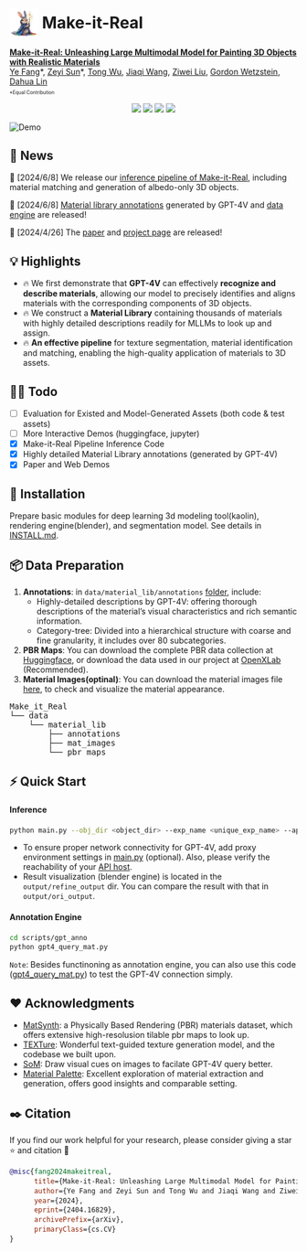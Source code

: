 # <img src="assets/icon.png" style="vertical-align: -14px;" :height="50px" width="50px"> Make-it-Real

**[Make-it-Real: Unleashing Large Multimodal Model for Painting 3D Objects with Realistic Materials](https://arxiv.org/abs/2404.16829)**
</br>
[Ye Fang](https://github.com/Aleafy)\*,
[Zeyi Sun](https://github.com/SunzeY)\*,
[Tong Wu](https://wutong16.github.io/),
[Jiaqi Wang](https://myownskyw7.github.io/),
[Ziwei Liu](https://liuziwei7.github.io/),
[Gordon Wetzstein](https://web.stanford.edu/~gordonwz/),
[Dahua Lin](http://dahua.site/)

<p style="font-size: 0.6em; margin-top: -1em">*Equal Contribution</p>
<p align="center">
<a href="https://arxiv.org/abs/2404.16829"><img src="https://img.shields.io/badge/arXiv-Paper-<color>"></a>
<a href="https://sunzey.github.io/Make-it-Real"><img src="https://img.shields.io/badge/Project-Website-red"></a>
<a href="https://www.youtube.com/watch?v=_j-t8592GCM"><img src="https://img.shields.io/static/v1?label=Demo&message=Video&color=orange"></a>
<a href="" target='_blank'>
<img src="https://visitor-badge.laobi.icu/badge?page_id=Aleafy.Make_it_Real&left_color=gray&right_color=blue">
</a>
</p>


![Demo](./assets/demo.gif)


## 📜 News
🚀 [2024/6/8] We release our [inference pipeline of Make-it-Real](#⚡-quick-start), including material matching and generation of albedo-only 3D objects.

🚀 [2024/6/8] [Material library annotations](#📦-data-preparation) generated by GPT-4V and [data engine](#⚡-quick-start) are released!

🚀 [2024/4/26] The [paper](https://arxiv.org/abs/2404.16829) and [project page](https://sunzey.github.io/Make-it-Real) are released!

## 💡 Highlights
- 🔥 We first demonstrate that **GPT-4V** can effectively **recognize and describe materials**, allowing our model to precisely identifies and aligns materials with the corresponding components of 3D objects.
- 🔥 We construct a **Material Library** containing thousands of materials with highly
detailed descriptions readily for MLLMs to look up and assign.
- 🔥 **An effective pipeline** for texture segmentation, material identification and matching, enabling the high-quality application of materials to
3D assets.

## 👨‍💻 Todo
- [ ] Evaluation for Existed and Model-Generated Assets (both code & test assets)
- [ ] More Interactive Demos (huggingface, jupyter) 
- [x] Make-it-Real Pipeline Inference Code
- [x] Highly detailed Material Library annotations (generated by GPT-4V) 
- [x] Paper and Web Demos

## 💾 Installation
Prepare basic modules for deep learning 3d modeling tool(kaolin), rendering engine(blender), and segmentation model. See details in [INSTALL.md](INSTALL.md).


## 📦 Data Preparation
 1. **Annotations**: in `data/material_lib/annotations` [folder](data/material_lib/annotations), include:
    - Highly-detailed descriptions by GPT-4V: offering thorough descriptions of the material’s visual characteristics and rich semantic information.
    - Category-tree: Divided into a hierarchical structure with coarse and fine granularity, it includes over 80 subcategories.
 2. **PBR Maps**: You can download the complete PBR data collection at [Huggingface](https://huggingface.co/datasets/gvecchio/MatSynth/tree/main), or download the data used in our project at [OpenXLab](https://openxlab.org.cn/datasets/YeFang/MatSynth/tree/main) (Recommended).
 3. **Material Images(optinal)**: You can download the material images file [here](https://drive.google.com/file/d/1ob7CV6JiaqFyjuCzlmSnBuNRkzt2qMSG/view?usp=sharing), to check and visualize the material appearance.

<pre>
Make_it_Real
└── data
    └── material_lib
        ├── annotations
        ├── mat_images
        └── pbr_maps
</pre>



## ⚡ Quick Start
#### Inference
```bash
python main.py --obj_dir <object_dir> --exp_name <unique_exp_name> --api_key <your_own_gpt4_api_key>
```
- To ensure proper network connectivity for GPT-4V, add proxy environment settings in [main.py](https://github.com/Aleafy/Make_it_Real/blob/feb3563d57fbe18abbff8d4abfb48f71cc8f967b/main.py#L18) (optional). Also, please verify the reachability of your [API host](https://github.com/Aleafy/Make_it_Real/blob/feb3563d57fbe18abbff8d4abfb48f71cc8f967b/utils/gpt4_query.py#L68).
- Result visualization (blender engine) is located in the `output/refine_output` dir. You can compare the result with that in `output/ori_output`. 

#### Annotation Engine

```bash
cd scripts/gpt_anno
python gpt4_query_mat.py
```
`Note`: Besides functinoning as annotation engine, you can also use this code ([gpt4_query_mat.py](https://github.com/Aleafy/Make_it_Real/blob/main/scripts/gpt_anno/gpt4_query_mat.py)) to test the GPT-4V connection simply.

<!-- [annotation code](scripts/gpt_anno) -->
<!-- #### Evalutation -->



## ❤️ Acknowledgments
- [MatSynth](https://huggingface.co/datasets/gvecchio/MatSynth/tree/main): a Physically Based Rendering (PBR) materials dataset, which offers extensive high-resolusion tilable pbr maps to look up.
- [TEXTure](https://github.com/TEXTurePaper/TEXTurePaper): Wonderful text-guided texture generation model, and the codebase we built upon.
- [SoM](https://som-gpt4v.github.io/): Draw visual cues on images to facilate GPT-4V query better.
- [Material Palette](https://github.com/astra-vision/MaterialPalette): Excellent exploration of material extraction and generation, offers good insights and comparable setting.

## ✒️ Citation
If you find our work helpful for your research, please consider giving a star ⭐ and citation 📝
```bibtex
@misc{fang2024makeitreal,
      title={Make-it-Real: Unleashing Large Multimodal Model for Painting 3D Objects with Realistic Materials}, 
      author={Ye Fang and Zeyi Sun and Tong Wu and Jiaqi Wang and Ziwei Liu and Gordon Wetzstein and Dahua Lin},
      year={2024},
      eprint={2404.16829},
      archivePrefix={arXiv},
      primaryClass={cs.CV}
}
```
